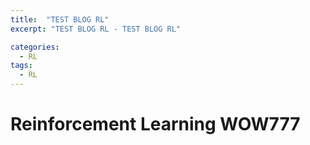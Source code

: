 ```yaml
---
title:  "TEST BLOG RL"
excerpt: "TEST BLOG RL - TEST BLOG RL"

categories:
  - RL
tags:
  - RL
---
```


# Reinforcement Learning WOW777

